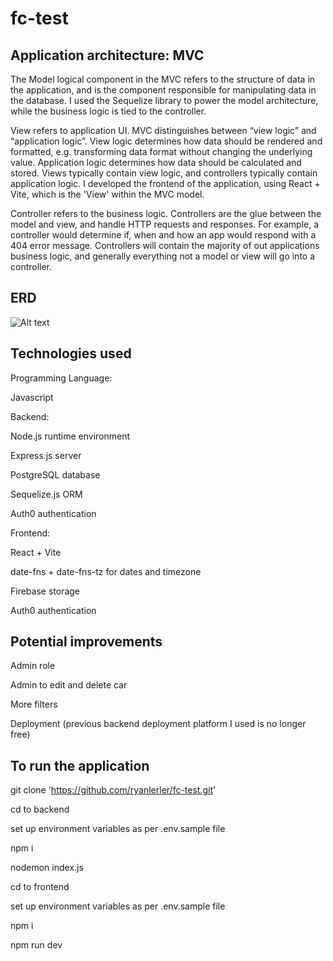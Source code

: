 # fc-test

## Application architecture: MVC

The Model logical component in the MVC refers to the structure of data in the application, and is the component responsible for manipulating data in the database. I used the Sequelize library to power the model architecture, while the business logic is tied to the controller.


View refers to application UI. MVC distinguishes between “view logic” and “application logic”. View logic determines how data should be rendered and formatted, e.g. transforming data format without changing the underlying value. Application logic determines how data should be calculated and stored. Views typically contain view logic, and controllers typically contain application logic. I developed the frontend of the application, using React + Vite, which is the 'View' within the MVC model.  


Controller refers to the business logic. Controllers are the glue between the model and view, and handle HTTP requests and responses. For example, a controller would determine if, when and how an app would respond with a 404 error message. Controllers will contain the majority of out applications business logic, and generally everything not a model or view will go into a controller. 

## ERD

![Alt text]()

## Technologies used

Programming Language: 

Javascript


Backend:

Node.js runtime environment

Express.js server

PostgreSQL database

Sequelize.js ORM

Auth0 authentication


Frontend:

React + Vite

date-fns + date-fns-tz for dates and timezone

Firebase storage

Auth0 authentication


## Potential improvements

Admin role

Admin to edit and delete car

More filters

Deployment (previous backend deployment platform I used is no longer free)


## To run the application

git clone 'https://github.com/ryanlerler/fc-test.git'

cd to backend

set up environment variables as per .env.sample file

npm i

nodemon index.js


cd to frontend

set up environment variables as per .env.sample file

npm i

npm run dev